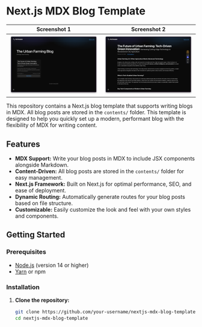 # Next.js MDX Blog Template

| Screenshot 1                        | Screenshot 2                        |
| ----------------------------------- | ----------------------------------- |
| ![Screenshot 1](./screenshot-1.png) | ![Screenshot 2](./screenshot-2.png) |

This repository contains a Next.js blog template that supports writing blogs in MDX. All blog posts are stored in the `contents/` folder. This template is designed to help you quickly set up a modern, performant blog with the flexibility of MDX for writing content.

## Features

- **MDX Support:** Write your blog posts in MDX to include JSX components alongside Markdown.
- **Content-Driven:** All blog posts are stored in the `contents/` folder for easy management.
- **Next.js Framework:** Built on Next.js for optimal performance, SEO, and ease of deployment.
- **Dynamic Routing:** Automatically generate routes for your blog posts based on file structure.
- **Customizable:** Easily customize the look and feel with your own styles and components.

## Getting Started

### Prerequisites

- [Node.js](https://nodejs.org/) (version 14 or higher)
- [Yarn](https://yarnpkg.com/) or npm

### Installation

1. **Clone the repository:**

   ```bash
   git clone https://github.com/your-username/nextjs-mdx-blog-template.git
   cd nextjs-mdx-blog-template
   ```
